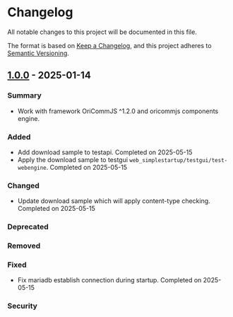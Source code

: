 # Changelog

All notable changes to this project will be documented in this file.

The format is based on [Keep a Changelog](https://keepachangelog.com/en/1.0.0/),
and this project adheres to [Semantic Versioning](https://semver.org/spec/v2.0.0.html).

## [1.0.0] - 2025-01-14

### Summary

- Work with framework OriCommJS ^1.2.0 and oricommjs components engine.

### Added

- Add download sample to testapi. Completed on 2025-05-15
- Apply the download sample to testgui `web_simplestartup/testgui/test-webengine`. Completed on 2025-05-15

### Changed

- Update download sample which will apply content-type checking. Completed on 2025-05-15

### Deprecated

### Removed

### Fixed

- Fix mariadb establish connection during startup. Completed on 2025-05-15

### Security

[1.0.0]: https://github.com/wkloh76/oricommjs_examples/releases/tag/1.0.0
